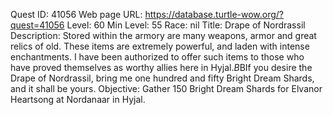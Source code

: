 Quest ID: 41056
Web page URL: https://database.turtle-wow.org/?quest=41056
Level: 60
Min Level: 55
Race: nil
Title: Drape of Nordrassil
Description: Stored within the armory are many weapons, armor and great relics of old. These items are extremely powerful, and laden with intense enchantments. I have been authorized to offer such items to those who have proved themselves as worthy allies here in Hyjal.$B$BIf you desire the Drape of Nordrassil, bring me one hundred and fifty Bright Dream Shards, and it shall be yours.
Objective: Gather 150 Bright Dream Shards for Elvanor Heartsong at Nordanaar in Hyjal.
